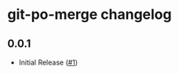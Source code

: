 # git-po-merge changelog

## 0.0.1

* Initial Release ([#1][1])

[1]: https://github.com/beck/git-po-merge/pull/1
